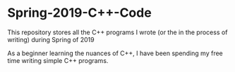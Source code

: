 # Spring-2019-C++-Code
This repository stores all the C++ programs I wrote (or the in the process of writing) during Spring of 2019

As a beginner learning the nuances of C++, I have been spending my free time writing simple C++ programs.
